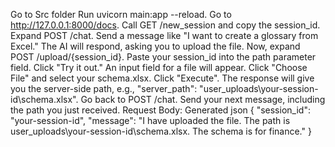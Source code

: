 
Go to Src folder
Run uvicorn main:app --reload.
Go to http://127.0.0.1:8000/docs.
Call GET /new_session and copy the session_id.
Expand POST /chat. Send a message like "I want to create a glossary from Excel."
The AI will respond, asking you to upload the file.
Now, expand POST /upload/{session_id}.
Paste your session_id into the path parameter field.
Click "Try it out."
An input field for a file will appear. Click "Choose File" and select your schema.xlsx.
Click "Execute".
The response will give you the server-side path, e.g., "server_path": "user_uploads\\your-session-id\\schema.xlsx".
Go back to POST /chat. Send your next message, including the path you just received.
Request Body:
Generated json
{
    "session_id": "your-session-id",
    "message": "I have uploaded the file. The path is user_uploads\\your-session-id\\schema.xlsx. The schema is for finance."
}
